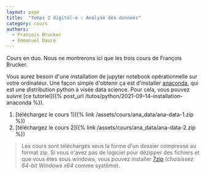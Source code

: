 ```yaml
---
layout: page
title:  "Temps 2 digital·e : Analyse des données"
category: cours
authors:
  - François Brucker
  - Emmanuel Daucé
---
```


Cours en duo. Nous ne montrerons ici que les trois cours de François Brucker.

Vous aurez besoin d'une installation de jupyter notebook opérationnelle sur votre ordinateur. Une façon simple d'obtenir ça est d'installer [anaconda](https://www.anaconda.com/products/individual), qui est une distribution python à visée data science. Pour cela, vous pouvez suivre [ce tutoriel]({% post_url /tutos/python/2021-09-14-installation-anaconda %}).

1. [téléchargez le cours 1]({% link /assets/cours/ana_data/ana-data-1.zip %})
2. [téléchargez le cours 2]({% link /assets/cours/ana_data/ana-data-2.zip %})

> Les cours sont téléchargés sous la forme d'un dossier compressé au format zip. Si vous n'avez pas de logiciel pour dézipper des fichiers et que vous êtes sous windows, vous pouvez installer [7zip](https://www.7-zip.org/download.html) (choisissez *64-bit Windows x64* comme système).
